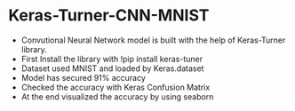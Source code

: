 # Keras-Turner-CNN-MNIST
- Convutional Neural Network model is built with the help of Keras-Turner library.
- First Install the library with !pip install keras-tuner
- Dataset used MNIST and loaded by Keras.dataset
- Model has secured 91% accuracy
- Checked the accuracy with Keras Confusion Matrix
- At the end visualized the accuracy by using seaborn
